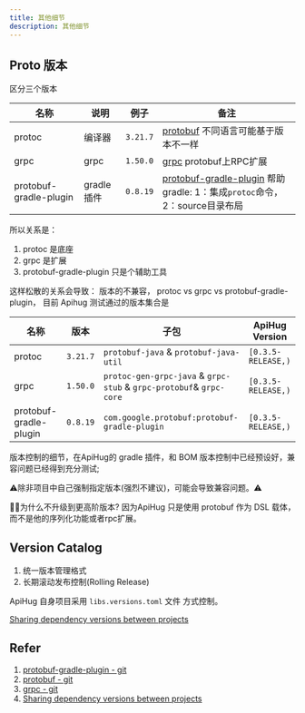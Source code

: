 ```yaml
---
title: 其他细节
description: 其他细节
---
```


## Proto 版本

区分三个版本

| 名称                     | 说明       | 例子       | 备注                                                                                                                |
|------------------------|----------|----------|-------------------------------------------------------------------------------------------------------------------|
| protoc                 | 编译器      | `3.21.7` | [protobuf](https://github.com/protocolbuffers/protobuf) 不同语言可能基于版本不一样                                             |
| grpc                   | grpc     | `1.50.0` | [grpc](https://github.com/grpc/grpc) protobuf上RPC扩展                                                               |
| protobuf-gradle-plugin | gradle插件 | `0.8.19` | [protobuf-gradle-plugin](https://github.com/google/protobuf-gradle-plugin) 帮助gradle: 1：集成`protoc`命令， 2：source目录布局 |

所以关系是：

1. protoc 是底座
2. grpc 是扩展
3. protobuf-gradle-plugin 只是个辅助工具

这样松散的关系会导致： 版本的不兼容， protoc vs grpc vs protobuf-gradle-plugin， 目前 Apihug 测试通过的版本集合是

| 名称                     | 版本       | 子包                                                                  | ApiHug Version     |
|------------------------|----------|---------------------------------------------------------------------|--------------------|
| protoc                 | `3.21.7` | `protobuf-java` & `protobuf-java-util`                              | `[0.3.5-RELEASE,)` |
| grpc                   | `1.50.0` | `protoc-gen-grpc-java` & `grpc-stub` & `grpc-protobuf`& `grpc-core` | `[0.3.5-RELEASE,)` |
| protobuf-gradle-plugin | `0.8.19` | `com.google.protobuf:protobuf-gradle-plugin`                        | `[0.3.5-RELEASE,)` |

版本控制的细节，在ApiHug的 gradle 插件，和 BOM 版本控制中已经预设好，兼容问题已经得到充分测试;

⚠️除非项目中自己强制指定版本(强烈不建议)，可能会导致兼容问题。⚠️

💁‍♀️为什么不升级到更高阶版本? 因为ApiHug 只是使用 protobuf 作为 DSL 载体，而不是他的序列化功能或者rpc扩展。

## Version Catalog

1. 统一版本管理格式
2. 长期滚动发布控制(Rolling Release)

ApiHug 自身项目采用 `libs.versions.toml` 文件 方式控制。

[Sharing dependency versions between projects](https://docs.gradle.org/current/userguide/platforms.html)

## Refer

1. [protobuf-gradle-plugin - git](https://github.com/google/protobuf-gradle-plugin)
2. [protobuf - git](https://github.com/protocolbuffers/protobuf)
3. [grpc - git](https://github.com/grpc/grpc)
4. [Sharing dependency versions between projects](https://docs.gradle.org/current/userguide/platforms.html)
